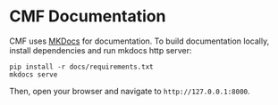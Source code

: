 # CMF Documentation

CMF uses [MKDocs](https://www.mkdocs.org/) for documentation. To build documentation locally, install dependencies
and run mkdocs http server:

```shell
pip install -r docs/requirements.txt
mkdocs serve
```

Then, open your browser and navigate to `http://127.0.0.1:8000`.